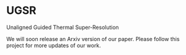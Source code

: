 # UGSR
Unaligned Guided Thermal Super-Resolution

We will soon release an Arxiv version of our paper. Please  follow this project for more updates of our work.
